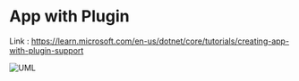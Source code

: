 # App with Plugin

Link : https://learn.microsoft.com/en-us/dotnet/core/tutorials/creating-app-with-plugin-support

![UML](https://editor.plantuml.com/uml/TP11ImCn48Nl-HKZNhP8_a1OQekz22ABu5cccs6xa4pAP5OiwdytXXK2nTnUyjxtUDbbHT4b1dEZ9ue4ewZ5U2GnOy2SOGZBDFDJGl-GMEb3uTD0EHRUX78AxoJWO9ypnMEu7EXCx8d7oylwMCrtrvZkN6y6r9FBAZDFcsgzXRvF9IUpf-qMVXCThlHdZEJsZTWqrVV_nLyv8kD4_X12jpIYujPkSF38EgYOR_D7R4VtNzPUZp2xihPytWy0)
